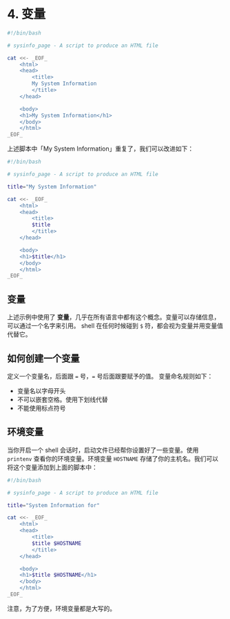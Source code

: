 # 4. 变量

```sh
#!/bin/bash

# sysinfo_page - A script to produce an HTML file

cat <<- _EOF_
    <html>
    <head>
        <title>
        My System Information
        </title>
    </head>

    <body>
    <h1>My System Information</h1>
    </body>
    </html>
_EOF_
```

上述脚本中「My System Information」重复了，我们可以改进如下：

```sh
#!/bin/bash

# sysinfo_page - A script to produce an HTML file

title="My System Information"

cat <<- _EOF_
    <html>
    <head>
        <title>
        $title
        </title>
    </head>

    <body>
    <h1>$title</h1>
    </body>
    </html>
_EOF_
```

## 变量
上述示例中使用了 **变量**，几乎在所有语言中都有这个概念。变量可以存储信息，可以通过一个名字来引用。
shell 在任何时候碰到 `$` 符，都会视为变量并用变量值代替它。


## 如何创建一个变量
定义一个变量名，后面跟 `=` 号，`=` 号后面跟要赋予的值。
变量命名规则如下：
- 变量名以字母开头
- 不可以嵌套空格。使用下划线代替
- 不能使用标点符号


## 环境变量
当你开启一个 shell 会话时，启动文件已经帮你设置好了一些变量。使用 `printenv` 查看你的环境变量。环境变量 `HOSTNAME` 存储了你的主机名。我们可以将这个变量添加到上面的脚本中：

```sh
#!/bin/bash

# sysinfo_page - A script to produce an HTML file

title="System Information for"

cat <<- _EOF_
    <html>
    <head>
        <title>
        $title $HOSTNAME
        </title>
    </head>

    <body>
    <h1>$title $HOSTNAME</h1>
    </body>
    </html>
_EOF_
```

注意，为了方便，环境变量都是大写的。


